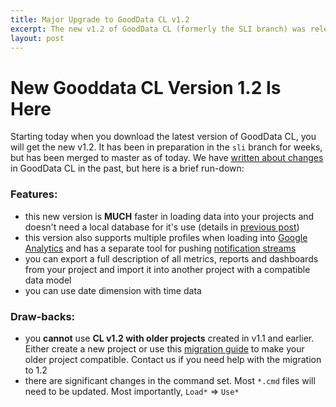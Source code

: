 ```yaml
---
title: Major Upgrade to GoodData CL v1.2
excerpt: The new v1.2 of GoodData CL (formerly the SLI branch) was released today. Before upgrading, read more here about the major changes and what it means for you.
layout: post
---
```


# New Gooddata CL Version 1.2 Is Here

Starting today when you download the latest version of GoodData CL, you will get the new v1.2. It has been in preparation in the `sli` branch for weeks, but has been merged to master as of today. We have [written about changes](/2010/10/15/data-upload-apis) in GoodData CL in the past, but here is a brief run-down:

### Features:

* this new version is **MUCH** faster in loading data into your projects and doesn't need a local database for it's use (details in [previous post](/2010/10/15/data-upload-apis))
* this version also supports multiple profiles when loading into [Google Analytics](http://developer.gooddata.com/blog/2010/10/26/google-analytics-multiple-profiles/) and has a separate tool for pushing [notification streams](http://developer.gooddata.com/blog/2010/11/02/automated-notifications-messages/)
* you can export a full description of all metrics, reports and dashboards from your project and import it into another project with a compatible data model
* you can use date dimension with time data

### Draw-backs:

* you **cannot** use **CL v1.2 with older projects** created in v1.1 and earlier. Either create a new project or use this [migration guide](/blog/2010/10/25/gooddata-cl-migration) to make your older project compatible. Contact us if you need help with the migration to 1.2
* there are significant changes in the command set. Most `*.cmd` files will need to be updated. Most importantly, `Load*` ⇒ `Use*`
